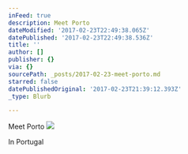 ```yaml
---
inFeed: true
description: Meet Porto
dateModified: '2017-02-23T22:49:38.065Z'
datePublished: '2017-02-23T22:49:38.536Z'
title: ''
author: []
publisher: {}
via: {}
sourcePath: _posts/2017-02-23-meet-porto.md
starred: false
datePublishedOriginal: '2017-02-23T21:39:12.393Z'
_type: Blurb

---
```

Meet Porto
![](https://the-grid-user-content.s3-us-west-2.amazonaws.com/5d138954-aa7a-49e5-a24d-9d4969e78ad8.jpg)

In Portugal